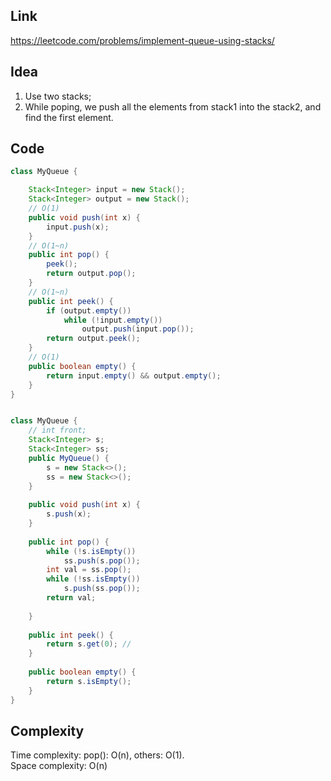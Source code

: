 
## Link

https://leetcode.com/problems/implement-queue-using-stacks/

## Idea

1. Use two stacks;
2. While poping, we push all the elements from stack1 into the stack2, and find the first element.


## Code

```java
class MyQueue {

    Stack<Integer> input = new Stack();
    Stack<Integer> output = new Stack();
    // O(1)
    public void push(int x) {
        input.push(x);
    }
    // O(1~n)
    public int pop() {
        peek();
        return output.pop();
    }
    // O(1~n)
    public int peek() {
        if (output.empty())
            while (!input.empty())
                output.push(input.pop());
        return output.peek();
    }
    // O(1)
    public boolean empty() {
        return input.empty() && output.empty();
    }
}


class MyQueue {
    // int front;
    Stack<Integer> s;
    Stack<Integer> ss;
    public MyQueue() {
        s = new Stack<>();
        ss = new Stack<>();
    }
    
    public void push(int x) {
        s.push(x);
    }
    
    public int pop() {
        while (!s.isEmpty())
            ss.push(s.pop());
        int val = ss.pop();
        while (!ss.isEmpty())
            s.push(ss.pop());
        return val;
        
    }
    
    public int peek() {
        return s.get(0); //
    }
    
    public boolean empty() {
        return s.isEmpty();
    }
}
```


## Complexity

Time complexity: pop(): O(n), others: O(1).  
Space complexity: O(n)
